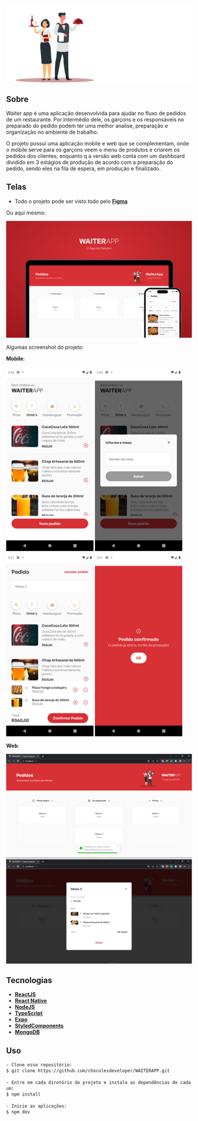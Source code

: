 <p align="center">
  <img src="https://raw.githubusercontent.com/chocolesdeveloper/WAITERAPP/76fb6f3f356c25317cca70979a9af12d076e9729/web/src/assets/images/logo.svg"/> 
</p>

## Sobre

Waiter app é uma aplicação desenvolvida para ajudar no fluxo de pedidos de um restaurante. Por intermédio dele, os garçons e os responsáveis no preparado do pedido podem ter uma melhor analise, preparação e organização no ambiente de trabalho.

O projeto possui uma aplicação mobile e web que se complementam, onde o mobile serve para os garçons veem o menu de produtos e criarem os pedidos dos clientes; enquanto q a versão web conta com um dashboard dividido em 3 estágios de produção de acordo com a preparação do pedido, sendo eles na fila de espera, em produção e finalizado.
## Telas

- Todo o projeto pode ser visto todo pelo **[Figma](https://www.figma.com/file/Ivct0qKlCFhWIIPrC5yHBF/WAITERAPP?t=B7ceLQGVSjTCouRb-0)**

Ou aqui mesmo:

![image](https://github.com/chocolesdeveloper/WAITERAPP/blob/master/web/public/screenshot/cover.png?raw=true)

Algumas screenshot do projeto:

**Mobile**:
<div>
  <img height=500px src="https://github.com/chocolesdeveloper/WAITERAPP/blob/master/web/public/screenshot/index.png?raw=true" />
  <img height=500px src="https://github.com/chocolesdeveloper/WAITERAPP/blob/master/web/public/screenshot/table.png" />
  <img height=500px src="https://github.com/chocolesdeveloper/WAITERAPP/blob/master/web/public/screenshot/cart.png" />
  <img height=500px src="https://github.com/chocolesdeveloper/WAITERAPP/blob/master/web/public/screenshot/finish.png" />
</div>

**Web**:

![image](https://github.com/chocolesdeveloper/WAITERAPP/blob/master/web/public/screenshot/changestatus.png)
![image](https://github.com/chocolesdeveloper/WAITERAPP/blob/master/web/public/screenshot/modalfinish.png)
## Tecnologias

- **[ReactJS](https://reactjs.org)**
- **[React Native](https://reactnative.dev)**
- **[NodeJS](https://nodejs.org/en/)**
- **[TypeScript](https://www.typescriptlang.org)**
- **[Expo](https://expo.dev)**
- **[StyledComponents](https://styled-components.com)**
- **[MongoDB](https://www.mongodb.com)**
## Uso

```
- Clone esse repositório:
$ git clone https://github.com/chocolesdeveloper/WAITERAPP.git

- Entre em cada diretório do projeto e instale as dependências de cada um:
$ npm install

- Inicie as aplicações:
$ npm dev

```

